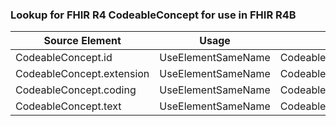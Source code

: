 ### Lookup for FHIR R4 CodeableConcept for use in FHIR R4B

| Source Element | Usage | Target |
| -------------- | ----- | ------ |
| CodeableConcept.id | UseElementSameName | CodeableConcept.id |
| CodeableConcept.extension | UseElementSameName | CodeableConcept.extension |
| CodeableConcept.coding | UseElementSameName | CodeableConcept.coding |
| CodeableConcept.text | UseElementSameName | CodeableConcept.text |
